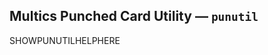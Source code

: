<!-- vim: set ft=markdown ts=2 sw=2 cc=80 ai et spell nolist wrap lbr :-->
<!-- SPDX-License-Identifier: LicenseRef-CF-GAL -->
<!-- SPDX-FileCopyrightText: 2021-2025 The DPS8M Development Team -->
<!-- scspell-id: e26ba98e-15b3-11f0-b6c6-80ee73e9b8e7 -->

## Multics Punched Card Utility — `punutil`

SHOWPUNUTILHELPHERE

